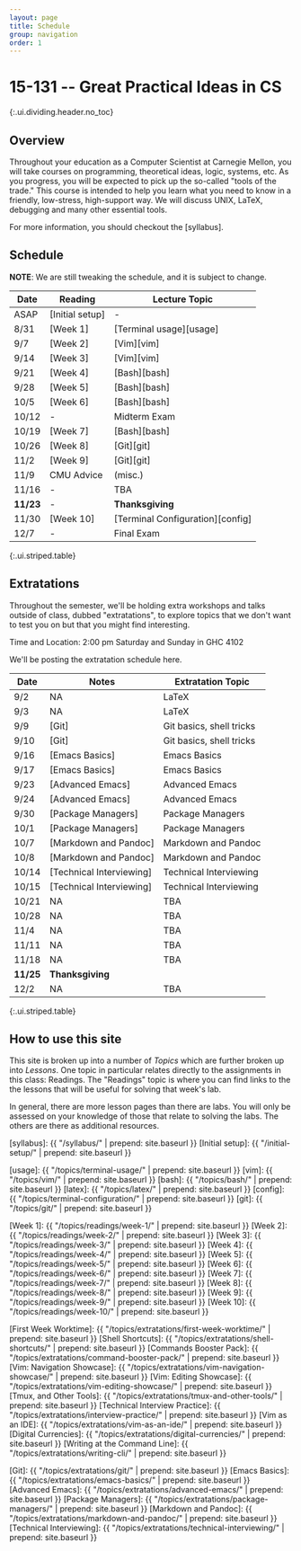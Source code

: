 ```yaml
---
layout: page
title: Schedule
group: navigation
order: 1
---
```


# 15-131 -- Great Practical Ideas in CS
{:.ui.dividing.header.no_toc}

## Overview

Throughout your education as a Computer Scientist at Carnegie Mellon, you will
take courses on programming, theoretical ideas, logic, systems, etc. As you
progress, you will be expected to pick up the so-called "tools of the trade."
This course is intended to help you learn what you need to know in a friendly,
low-stress, high-support way. We will discuss UNIX, LaTeX, debugging and many
other essential tools.

For more information, you should checkout the [syllabus].


## Schedule

**NOTE**: We are still tweaking the schedule, and it is subject to change.

| Date      | Reading         | Lecture Topic                    |
| ----      | -------         | -------------                    |
| ASAP      | [Initial setup] | -                                |
| 8/31      | [Week 1]        | [Terminal usage][usage]          |
| 9/7       | [Week 2]        | [Vim][vim]                       |
| 9/14      | [Week 3]        | [Vim][vim]                       |
| 9/21      | [Week 4]        | [Bash][bash]                     |
| 9/28      | [Week 5]        | [Bash][bash]                     |
| 10/5      | [Week 6]        | [Bash][bash]                     |
| 10/12     | -               | Midterm Exam                     |
| 10/19     | [Week 7]        | [Bash][bash]                     |
| 10/26     | [Week 8]        | [Git][git]                       |
| 11/2      | [Week 9]        | [Git][git]                       |
| 11/9      | CMU Advice      | (misc.)                          |
| 11/16     | -               | TBA                              |
| __11/23__ | -               | __Thanksgiving__                 |
| 11/30     | [Week 10]       | [Terminal Configuration][config] |
| 12/7      | -               | Final Exam                       |
{:.ui.striped.table}

## Extratations

Throughout the semester, we'll be holding extra workshops and talks outside of
class, dubbed "extratations", to explore topics that we don't want to test you
on but that you might find interesting.

Time and Location: 2:00 pm Saturday and Sunday in GHC 4102

We'll be posting the extratation schedule here.

| Date      | Notes                          | Extratation Topic       |
| ----      | -----                          | -----------------       |
| 9/2       | NA                             | LaTeX                   |
| 9/3       | NA                             | LaTeX                   |
| 9/9       | [Git]                          | Git basics, shell tricks|
| 9/10      | [Git]                          | Git basics, shell tricks|
| 9/16      | [Emacs Basics]                 | Emacs Basics            |
| 9/17      | [Emacs Basics]                 | Emacs Basics            |
| 9/23      | [Advanced Emacs]               | Advanced Emacs          |
| 9/24      | [Advanced Emacs]               | Advanced Emacs          |
| 9/30      | [Package Managers]             | Package Managers        |
| 10/1      | [Package Managers]             | Package Managers        |
| 10/7      | [Markdown and Pandoc]          | Markdown and Pandoc     |
| 10/8      | [Markdown and Pandoc]          | Markdown and Pandoc     |
| 10/14     | [Technical Interviewing]       | Technical Interviewing  |
| 10/15     | [Technical Interviewing]       | Technical Interviewing  |
| 10/21     | NA                             | TBA                     |
| 10/28     | NA                             | TBA                     |
| 11/4      | NA                             | TBA                     |
| 11/11     | NA                             | TBA                     |
| 11/18     | NA                             | TBA                     |
| __11/25__ | __Thanksgiving__               |                         |
| 12/2      | NA                             | TBA                     |
{:.ui.striped.table}


## How to use this site

This site is broken up into a number of _Topics_ which are further broken up
into _Lessons_. One topic in particular relates directly to the assignments in
this class: Readings. The "Readings" topic is where you can find links to
the the lessons that will be useful for solving that week's lab.

In general, there are more lesson pages than there are labs. You will only be
assessed on your knowledge of those that relate to solving the labs. The others
are there as additional resources.



[syllabus]: {{ "/syllabus/" | prepend: site.baseurl }}
[Initial setup]: {{ "/initial-setup/" | prepend: site.baseurl }}

[usage]:  {{ "/topics/terminal-usage/"         | prepend: site.baseurl }}
[vim]:    {{ "/topics/vim/"                    | prepend: site.baseurl }}
[bash]:   {{ "/topics/bash/"                   | prepend: site.baseurl }}
[latex]:  {{ "/topics/latex/"                  | prepend: site.baseurl }}
[config]: {{ "/topics/terminal-configuration/" | prepend: site.baseurl }}
[git]:    {{ "/topics/git/"                    | prepend: site.baseurl }}

[Week 1]:  {{ "/topics/readings/week-1/"  | prepend: site.baseurl }}
[Week 2]:  {{ "/topics/readings/week-2/"  | prepend: site.baseurl }}
[Week 3]:  {{ "/topics/readings/week-3/"  | prepend: site.baseurl }}
[Week 4]:  {{ "/topics/readings/week-4/"  | prepend: site.baseurl }}
[Week 5]:  {{ "/topics/readings/week-5/"  | prepend: site.baseurl }}
[Week 6]:  {{ "/topics/readings/week-6/"  | prepend: site.baseurl }}
[Week 7]:  {{ "/topics/readings/week-7/"  | prepend: site.baseurl }}
[Week 8]:  {{ "/topics/readings/week-8/"  | prepend: site.baseurl }}
[Week 9]:  {{ "/topics/readings/week-9/"  | prepend: site.baseurl }}
[Week 10]: {{ "/topics/readings/week-10/" | prepend: site.baseurl }}

[First Week Worktime]: {{ "/topics/extratations/first-week-worktime/" | prepend: site.baseurl }}
[Shell Shortcuts]: {{ "/topics/extratations/shell-shortcuts/" | prepend: site.baseurl }}
[Commands Booster Pack]: {{ "/topics/extratations/command-booster-pack/" | prepend: site.baseurl }}
[Vim: Navigation Showcase]: {{ "/topics/extratations/vim-navigation-showcase/" | prepend: site.baseurl }}
[Vim: Editing Showcase]: {{ "/topics/extratations/vim-editing-showcase/" | prepend: site.baseurl }}
[Tmux, and Other Tools]: {{ "/topics/extratations/tmux-and-other-tools/" | prepend: site.baseurl }}
[Technical Interview Practice]: {{ "/topics/extratations/interview-practice/" | prepend: site.baseurl }}
[Vim as an IDE]: {{ "/topics/extratations/vim-as-an-ide/" | prepend: site.baseurl }}
[Digital Currencies]: {{ "/topics/extratations/digital-currencies/" | prepend: site.baseurl }}
[Writing at the Command Line]: {{ "/topics/extratations/writing-cli/" | prepend: site.baseurl }}

[Git]: {{ "/topics/extratations/git/" | prepend: site.baseurl }}
[Emacs Basics]: {{ "/topics/extratations/emacs-basics/" | prepend: site.baseurl }}
[Advanced Emacs]: {{ "/topics/extratations/advanced-emacs/" | prepend: site.baseurl }}
[Package Managers]: {{ "/topics/extratations/package-managers/" | prepend: site.baseurl }}
[Markdown and Pandoc]: {{ "/topics/extratations/markdown-and-pandoc/" | prepend: site.baseurl }}
[Technical Interviewing]: {{ "/topics/extratations/technical-interviewing/" | prepend: site.baseurl }}
